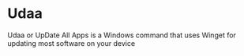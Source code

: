 # Udaa
 Udaa or UpDate All Apps is a Windows command that uses Winget for updating most software on your device

